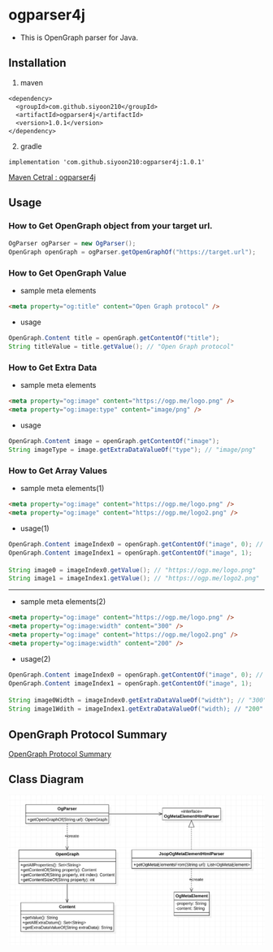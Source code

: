 # ogparser4j
- This is OpenGraph parser for Java.
## Installation
1. maven
```
<dependency>
  <groupId>com.github.siyoon210</groupId>
  <artifactId>ogparser4j</artifactId>
  <version>1.0.1</version>
</dependency>
```

2. gradle
```
implementation 'com.github.siyoon210:ogparser4j:1.0.1'
```

[Maven Cetral : ogparser4j](https://search.maven.org/search?q=a:ogparser4j)

## Usage
### How to Get OpenGraph object from your target url. 
```java
OgParser ogParser = new OgParser();
OpenGraph openGraph = ogParser.getOpenGraphOf("https://target.url");
```

### How to Get OpenGraph Value
- sample meta elements
```html
<meta property="og:title" content="Open Graph protocol" />
```

- usage
```java
OpenGraph.Content title = openGraph.getContentOf("title");
String titleValue = title.getValue(); // "Open Graph protocol"
```

### How to Get Extra Data
- sample meta elements
```html
<meta property="og:image" content="https://ogp.me/logo.png" />
<meta property="og:image:type" content="image/png" />
```

- usage
```java
OpenGraph.Content image = openGraph.getContentOf("image");
String imageType = image.getExtraDataValueOf("type"); // "image/png"
```

### How to Get Array Values
- sample meta elements(1)
```html
<meta property="og:image" content="https://ogp.me/logo.png" />
<meta property="og:image" content="https://ogp.me/logo2.png" />
```

- usage(1)
```java
OpenGraph.Content imageIndex0 = openGraph.getContentOf("image", 0); // you can omit index 0.
OpenGraph.Content imageIndex1 = openGraph.getContentOf("image", 1);

String image0 = imageIndex0.getValue(); // "https://ogp.me/logo.png"
String image1 = imageIndex1.getValue(); // "https://ogp.me/logo2.png"
```

---

- sample meta elements(2)
```html
<meta property="og:image" content="https://ogp.me/logo.png" />
<meta property="og:image:width" content="300" />
<meta property="og:image" content="https://ogp.me/logo2.png" />
<meta property="og:image:width" content="200" />
```

- usage(2)
```java
OpenGraph.Content imageIndex0 = openGraph.getContentOf("image", 0); // you can omit index 0.
OpenGraph.Content imageIndex1 = openGraph.getContentOf("image", 1);

String image0Width = imageIndex0.getExtraDataValueOf("width"); // "300"
String image1Wdith = imageIndex1.getExtraDataValueOf("width); // "200"
```

## OpenGraph Protocol Summary
[OpenGraph Protocol Summary](./docs/OpenGraph-Protocol-Summary.md)

## Class Diagram
![class-diagram](./docs/diagram/class-diagram.png)
